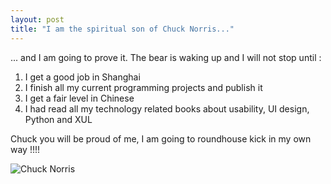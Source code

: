 ```yaml
---
layout: post
title: "I am the spiritual son of Chuck Norris..."
---
```


... and I am going to prove it. The bear is waking up and I will not stop until :

1. I get a good job in Shanghai
1. I finish all my current programming projects and publish it
1. I get a fair level in Chinese
1. I had read all my technology related books about usability, UI design, Python and XUL

Chuck you will be proud of me, I am going to roundhouse kick in my own way !!!!

![Chuck Norris](http://teddy.fr/files/chuck.jpg)